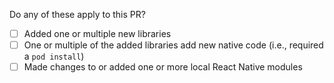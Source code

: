 

Do any of these apply to this PR?

- [ ] Added one or multiple new libraries
- [ ] One or multiple of the added libraries add new native code (i.e., required a `pod install`)
- [ ] Made changes to or added one or more local React Native modules
